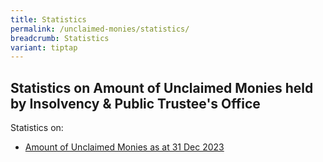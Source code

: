 ```yaml
---
title: Statistics
permalink: /unclaimed-monies/statistics/
breadcrumb: Statistics
variant: tiptap
---
```

<h2>Statistics on Amount of Unclaimed Monies held by Insolvency &amp; Public Trustee's Office</h2>
<p>Statistics on:
<br>
</p>
<ul data-tight="true" class="tight">
<li>
<p><a href="/files/Unclaimed monies/Amount_of_Unclaimed_Monies_as_at_31_Dec_2023.pdf" rel="noopener nofollow" target="_blank">Amount of Unclaimed Monies as at 31 Dec 2023</a>
</p>
</li>
</ul>
<p></p>